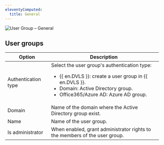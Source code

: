 ```yaml
---
eleventyComputed:
  title: General
---
```

![User Group – General](https://webdevolutions.azureedge.net/docs/en/server/ServerOp8009.png)

## User groups
| Option             | Description                                                                |
|--------------------|----------------------------------------------------------------------------|
| Authentication type| Select the user group's authentication type: <ul><li>{{ en.DVLS }}: create a user group in {{ en.DVLS }}.</li><li>Domain: Active Directory group.</li><li>Office365/Azure AD: Azure AD group.</li></ul> |
| Domain             | Name of the domain where the Active Directory group exist.                 |
| Name               | Name of the user group.                                                    |
| Is administrator   | When enabled, grant administrator rights to the members of the user group. |
